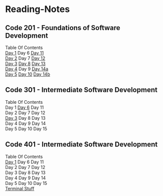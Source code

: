 # Reading-Notes

## Code 201 - Foundations of Software Development
Table Of Contents <br>
[Day 1](/201/Class-01.md) Day 6 [Day 11](/201/Class-11.md) <br>
[Day 2](/201/Class-02.md) Day 7 [Day 12](/201/Class-12.md) <br>
[Day 3](/201/Class-03.md) [Day 8](/201/Class-08.md) [Day 13](/201/Class-13.md)<br>
[Day 4](/201/Class-04.md) Day 9 [Day 14a](/201/Class-14a.md)<br>
[Day 5](/201/Class-05.md) [Day 10](/201/Class-10.md) [Day 14b](/201/Class-14b.md)<br>

## Code 301 - Intermediate Software Development
Table Of Contents <br>
Day 1     [Day 6](/301/class-02-301.md)      Day 11<br>
Day 2     Day 7       Day 12<br>
[Day 3](/401/class-01-301.md)     Day 8       Day 13<br>
Day 4     Day 9       Day 14<br>
Day 5     Day 10      Day 15<br>

## Code 401 - Intermediate Software Development
Table Of Contents <br>
[Day 1](/401/class-01-401)     Day 6      Day 11<br>
Day 2     Day 7       Day 12<br>
Day 3     Day 8       Day 13<br>
Day 4     Day 9       Day 14<br>
Day 5     Day 10      Day 15<br>
[Terminal Stuff](/401/TerminalPractice.md)